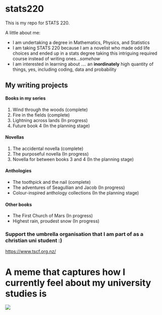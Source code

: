 # stats220
This is my repo for STATS 220. 

A little about me:

- I am undertaking a degree in Mathematics, Physics, and Statistics
- I am taking STATS 220 because I am a novelist who made odd life choices and ended up in a stats degree taking this intriguing required course instead of writing ones...*somehow*
- I am interested in learning about .... an **inordinately** high quantity of things, yes, including coding, data and probability

## My writing projects 
#### Books in my series
1. Wind through the woods (complete)
2. Fire in the fields (complete)
3. Lightning across lands (In progress)
4. Future book 4 (In the planning stage)

#### Novellas 
1. The accidental novella (complete)
2. The purposeful novella (In progress)
3. Novella for between books 3 and 4 (In the planning stage)

#### Anthologies 
- The toothpick and the nail (complete)
- The adventures of Seagullian and Jacob (In progress) 
- Colour-inspired anthology collections (In the planning stage)

#### Other books
- The First Church of Mars (In progress)
- Highest rain, proudest snow (In progress)

### Support the umbrella organisation that I am part of as a christian uni student :)
https://www.tscf.org.nz/ 

# A meme that captures how I currently feel about my university studies is 
![](https://c.tenor.com/hPaBOJKnU5IAAAAC/tenor.gif)

